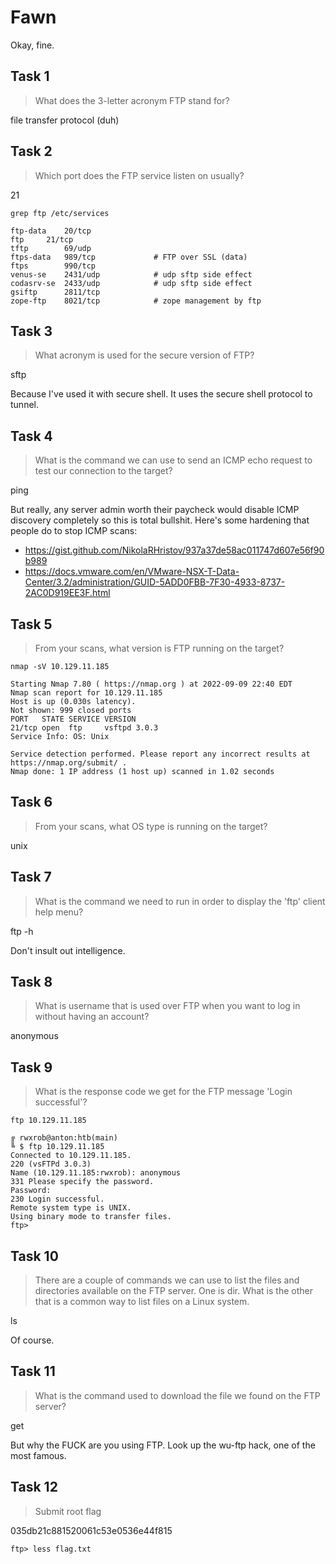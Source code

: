 # Fawn

Okay, fine.

## Task 1

> What does the 3-letter acronym FTP stand for?

file transfer protocol (duh)

## Task 2

> Which port does the FTP service listen on usually?

21

```
grep ftp /etc/services
```

```out
ftp-data	20/tcp
ftp		21/tcp
tftp		69/udp
ftps-data	989/tcp				# FTP over SSL (data)
ftps		990/tcp
venus-se	2431/udp			# udp sftp side effect
codasrv-se	2433/udp			# udp sftp side effect
gsiftp		2811/tcp
zope-ftp	8021/tcp			# zope management by ftp
```

## Task 3

> What acronym is used for the secure version of FTP?

sftp

Because I've used it with secure shell. It uses the secure shell
protocol to tunnel.

## Task 4

> What is the command we can use to send an ICMP echo request to test our connection to the target?

ping

But really, any server admin worth their paycheck would disable ICMP
discovery completely so this is total bullshit. Here's some hardening
that people do to stop ICMP scans:

* https://gist.github.com/NikolaRHristov/937a37de58ac011747d607e56f90b989
* https://docs.vmware.com/en/VMware-NSX-T-Data-Center/3.2/administration/GUID-5ADD0FBB-7F30-4933-8737-2AC0D919EE3F.html

## Task 5

> From your scans, what version is FTP running on the target?

```
nmap -sV 10.129.11.185 
```

```out
Starting Nmap 7.80 ( https://nmap.org ) at 2022-09-09 22:40 EDT
Nmap scan report for 10.129.11.185
Host is up (0.030s latency).
Not shown: 999 closed ports
PORT   STATE SERVICE VERSION
21/tcp open  ftp     vsftpd 3.0.3
Service Info: OS: Unix

Service detection performed. Please report any incorrect results at https://nmap.org/submit/ .
Nmap done: 1 IP address (1 host up) scanned in 1.02 seconds
```

## Task 6

> From your scans, what OS type is running on the target? 

unix

## Task 7

> What is the command we need to run in order to display the 'ftp' client help menu?

ftp -h

Don't insult out intelligence.

## Task 8

> What is username that is used over FTP when you want to log in without having an account?

anonymous

## Task 9

> What is the response code we get for the FTP message 'Login successful'?

```
ftp 10.129.11.185

```

```out
╔ rwxrob@anton:htb(main)
╚ $ ftp 10.129.11.185
Connected to 10.129.11.185.
220 (vsFTPd 3.0.3)
Name (10.129.11.185:rwxrob): anonymous
331 Please specify the password.
Password:
230 Login successful.
Remote system type is UNIX.
Using binary mode to transfer files.
ftp>
```

## Task 10

> There are a couple of commands we can use to list the files and directories available on the FTP server. One is dir. What is the other that is a common way to list files on a Linux system.

ls

Of course.

## Task 11

> What is the command used to download the file we found on the FTP server?

get

But why the FUCK are you using FTP. Look up the wu-ftp hack, one of the
most famous.

## Task 12

> Submit root flag

035db21c881520061c53e0536e44f815

```
ftp> less flag.txt
```
